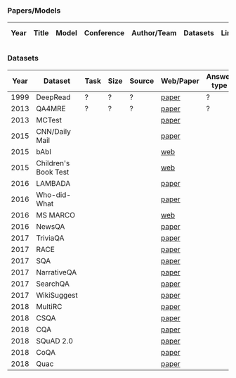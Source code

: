 ### Papers/Models
| Year | Title | Model| Conference | Author/Team | Datasets | Link                                                                  | Source Code |
| ------------- | ------------- | ------------- | ------------- | ------------- | ------------- | ------------- | ------------- |
### Datasets

| Year | Dataset | Task | Size | Source | Web/Paper | Answer type                                                                  | Similar datasets |
| ------------- | ------------- | ------------- | ------------- | ------------- | ------------- | ------------- | ------------- |
|1999|DeepRead|?|?|?|[paper](https://dl.acm.org/citation.cfm?id=1034678.1034731)|?|?|
|2013|QA4MRE|?|?|?|[paper](https://www.cs.cmu.edu/~hovy/papers/13CLEF-QA4MRE.pdf)|?|?|
|2013|MCTest||||[paper](http://aclweb.org/anthology/D13-1020)|||
|2015|CNN/Daily Mail||||[paper](https://cs.nyu.edu/~kcho/DMQA/)|||
|2015|bAbI||||[web](https://research.fb.com/downloads/babi/)|||
|2015|Children's Book Test||||[web](https://research.fb.com/downloads/babi/)|||
|2016|LAMBADA||||[paper](http://clic.cimec.unitn.it/lambada/)|||
|2016|Who-did-What||||[paper](https://tticnlp.github.io/who_did_what/)|||
|2016|MS MARCO||||[web](http://www.msmarco.org/dataset.aspx)|||
|2016|NewsQA||||[paper](https://datasets.maluuba.com/NewsQA)|||
|2017|TriviaQA||||[paper](http://nlp.cs.washington.edu/triviaqa/)|||
|2017|RACE||||[paper](http://www.cs.cmu.edu/~glai1/data/race/)|||
|2017|SQA||||[paper](https://people.cs.umass.edu/~miyyer/pubs/2017_acl_dynsp.pdf)|||
|2017|NarrativeQA||||[paper](https://github.com/deepmind/narrativeqa)|||
|2017|SearchQA||||[paper](https://arxiv.org/pdf/1704.05179.pdf)|||
|2017|WikiSuggest||||[paper](https://aclweb.org/anthology/D15-1237)|||
|2018|MultiRC||||[paper](https://cogcomp.org/multirc/)|||
|2018|CSQA||||[paper](https://arxiv.org/pdf/1801.10314.pdf)|||
|2018|CQA||||[paper](http://aclweb.org/anthology/N18-1059)|||
|2018|SQuAD 2.0||||[paper](https://rajpurkar.github.io/SQuAD-explorer/)|||
|2018|CoQA||||[paper](https://stanfordnlp.github.io/coqa/)|||
|2018|Quac||||[paper](http://quac.ai/)|||









